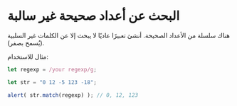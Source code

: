# البحث عن أعداد صحيحة غير سالبة
هناك سلسلة من الأعداد الصحيحة.
أنشئ تعبيرًا عاديًا لا يبحث إلا عن الكلمات غير السلبية (يُسمح بصفر).

مثال للاستخدام:
```js
let regexp = /your regexp/g;

let str = "0 12 -5 123 -18";

alert( str.match(regexp) ); // 0, 12, 123
```
